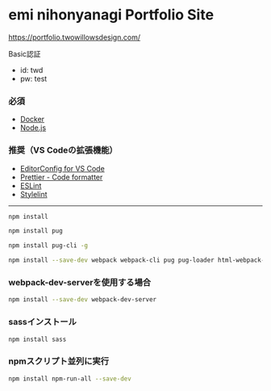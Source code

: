 # emi nihonyanagi Portfolio Site
https://portfolio.twowillowsdesign.com/

Basic認証
* id: twd
* pw: test

### 必須

- [Docker](https://www.docker.com/products/docker-desktop)
- [Node.js](https://nodejs.org/ja/)

### 推奨（VS Codeの拡張機能）

- [EditorConfig for VS Code](https://marketplace.visualstudio.com/items?itemName=editorconfig.editorconfig)
- [Prettier - Code formatter](https://marketplace.visualstudio.com/items?itemName=esbenp.prettier-vscode)
- [ESLint](https://marketplace.visualstudio.com/items?itemName=dbaeumer.vscode-eslint)
- [Stylelint](https://marketplace.visualstudio.com/items?itemName=stylelint.vscode-stylelint)

---

```sh
npm install
```

```sh
npm install pug
```

```sh
npm install pug-cli -g
```

```sh
npm install --save-dev webpack webpack-cli pug pug-loader html-webpack-plugin
```

### webpack-dev-serverを使用する場合
```sh
npm install --save-dev webpack-dev-server
```
### sassインストール
```sh
npm install sass
```
### npmスクリプト並列に実行

```sh
npm install npm-run-all --save-dev
```